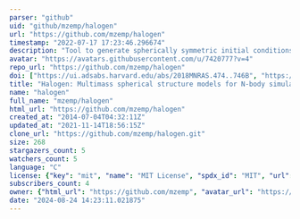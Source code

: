 ```yaml
---
parser: "github"
uid: "github/mzemp/halogen"
url: "https://github.com/mzemp/halogen"
timestamp: "2022-07-17 17:23:46.296674"
description: "Tool to generate spherically symmetric initial conditions for N-body simulations."
avatar: "https://avatars.githubusercontent.com/u/7420777?v=4"
repo_url: "https://github.com/mzemp/halogen"
doi: ["https://ui.adsabs.harvard.edu/abs/2018MNRAS.474..746B", "https://ui.adsabs.harvard.edu/abs/2008MNRAS.386.1543Z", "https://ui.adsabs.harvard.edu/abs/2014ascl.soft07020Z/abstract"]
title: "Halogen: Multimass spherical structure models for N-body simulations"
name: "halogen"
full_name: "mzemp/halogen"
html_url: "https://github.com/mzemp/halogen"
created_at: "2014-07-04T04:32:11Z"
updated_at: "2021-11-14T18:56:15Z"
clone_url: "https://github.com/mzemp/halogen.git"
size: 268
stargazers_count: 5
watchers_count: 5
language: "C"
license: {"key": "mit", "name": "MIT License", "spdx_id": "MIT", "url": "https://api.github.com/licenses/mit", "node_id": "MDc6TGljZW5zZTEz"}
subscribers_count: 4
owner: {"html_url": "https://github.com/mzemp", "avatar_url": "https://avatars.githubusercontent.com/u/7420777?v=4", "login": "mzemp", "type": "User"}
date: "2024-08-24 14:23:11.021875"
---
```

